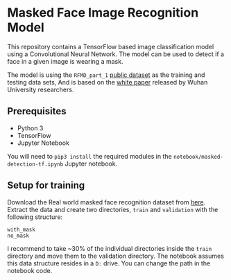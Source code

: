 # Masked Face Image Recognition Model

This repository contains a TensorFlow based image classification model using a Convolutional Neural Network.
The model can be used to detect if a face in a given image is wearing a mask.

The model is using the `RFMD_part_1` [public dataset](https://github.com/X-zhangyang/Real-World-Masked-Face-Dataset) as the training and testing data sets,
And is based on the [white paper](https://arxiv.org/pdf/2003.09093.pdf) released by Wuhan University researchers.

## Prerequisites

* Python 3
* TensorFlow
* Jupyter Notebook

You will need to `pip3 install` the required modules in the `notebook/masked-detection-tf.ipynb` Jupyter notebook.

## Setup for training

Download the Real world masked face recognition dataset from [here](https://github.com/X-zhangyang/Real-World-Masked-Face-Dataset#download-datasets).
Extract the data and create two directories, `train` and `validation` with the following structure:

```
with_mask
no_mask
```

I recommend to take ~30% of the individual directories inside the `train` directory and move them to the validation directory.
The notebook assumes this data structure resides in a `D:` drive. You can change the path in the notebook code.
